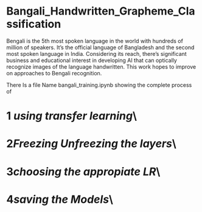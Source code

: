 # Bangali_Handwritten_Grapheme_Classification
Bengali is the 5th most spoken language in the world with hundreds of million of speakers. It’s the official language of Bangladesh and the second most spoken language in India. Considering its reach, there’s significant business and educational interest in developing AI that can optically recognize images of the language handwritten. This work hopes to improve on approaches to Bengali recognition.

There Is a file Name bangali_training.ipynb showing the complete process of 
# 1 *using transfer learning*\
# 2*Freezing Unfreezing the layers*\
# 3*choosing the appropiate LR*\
# 4*saving the Models*\

